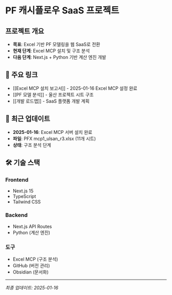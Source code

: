# PF 캐시플로우 SaaS 프로젝트

## 프로젝트 개요
- **목표**: Excel 기반 PF 모델링을 웹 SaaS로 전환
- **현재 단계**: Excel MCP 설치 및 구조 분석
- **다음 단계**: Next.js + Python 기반 계산 엔진 개발

## 📁 주요 링크
- [[Excel MCP 설치 보고서]] - 2025-01-16 Excel MCP 설정 완료
- [[PF 모델 분석]] - 울산 프로젝트 시트 구조
- [[개발 로드맵]] - SaaS 플랫폼 개발 계획

## 🔄 최근 업데이트
- **2025-01-16**: Excel MCP 서버 설치 완료
- **파일**: PFX mcp1_ulsan_r3.xlsx (11개 시트)
- **상태**: 구조 분석 단계

## 🛠 기술 스택
### Frontend
- Next.js 15
- TypeScript
- Tailwind CSS

### Backend  
- Next.js API Routes
- Python (계산 엔진)

### 도구
- Excel MCP (구조 분석)
- GitHub (버전 관리)
- Obsidian (문서화)

---
*최종 업데이트: 2025-01-16*